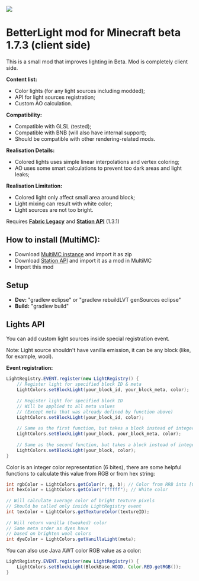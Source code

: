 [![](https://jitpack.io/v/paulevsGitch/BetterLight-b.1.7.3-.svg)](https://jitpack.io/#paulevsGitch/BetterLight-b.1.7.3-)
# BetterLight mod for Minecraft beta 1.7.3 (client side)

This is a small mod that improves lighting in Beta. Mod is completely client side.

**Content list:**
- Color lights (for any light sources including modded);
- API for light sources registration;
- Custom AO calculation.

**Compatibility:**
- Compatible with GLSL (tested);
- Compatible with BNB (will also have internal support);
- Should be compatible with other rendering-related mods.


**Realisation Details:**
- Colored lights uses simple linear interpolations and vertex coloring;
- AO uses some smart calculations to prevent too dark areas and light leaks;

**Realisation Limitation:**
- Colored light only affect small area around block;
- Light mixing can result with white color;
- Light sources are not too bright.

Requires **[Fabric Legacy](https://github.com/calmilamsy/Cursed-Fabric-MultiMC)** and **[Station API](https://github.com/ModificationStation/StationAPI)** (1.3.1)

## How to install (MultiMC):
- Download [MultiMC instance](https://github.com/calmilamsy/Cursed-Fabric-MultiMC) and import it as zip
- Download [Station API](https://github.com/ModificationStation/StationAPI/releases) and import it as a mod in MultiMC
- Import this mod

## Setup
- **Dev:** "gradlew eclipse" or "gradlew rebuildLVT genSources eclipse"
- **Build:** "gradlew build"

## Lights API
You can add custom light sources inside special registration event.

Note: Light source shouldn't have vanilla emission, it can be any block (like, for example, wool).

**Event registration:**
```java
LightRegistry.EVENT.register(new LightRegistry() {
	// Register light for specified block ID & meta
	LightColors.setBlockLight(your_block_id, your_block_meta, color);
	
	// Register light for specified block ID
	// Will be applied to all meta values
	// (Except meta that was already defined by function above)
	LightColors.setBlockLight(your_block_id, color);
	
	// Same as the first function, but takes a block instead of integer
	LightColors.setBlockLight(your_block, your_block_meta, color);
	
	// Same as the second function, but takes a block instead of integer
	LightColors.setBlockLight(your_block, color);
}
```
Color is an integer color representation (6 bites), there are some helpful functions to calculate this value from RGB or from hex string:
```java
int rgbColor = LightColors.getColor(r, g, b); // Color from RRB ints [0-255]
int hexColor = LightColors.getColor("ffffff"); // White color
	
// Will calculate average color of bright texture pixels
// Should be called only inside LightRegistry event
int texColor = LightColors.getTextureColor(textureID);
    
// Will return vanilla (tweaked) color
// Same meta order as dyes have
// based on brighten wool colors
int dyeColor = LightColors.getVanillaLight(meta);
```
You can also use Java AWT color RGB value as a color:
```java
LightRegistry.EVENT.register(new LightRegistry() {
	LightColors.setBlockLight(BlockBase.WOOD, Color.RED.getRGB());
}
```